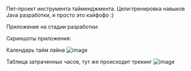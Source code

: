 
Пет-проект инструмента тайменджмента.
Цели:тренировка навыков Java разработки, и просто это кайфофо :)


Приложение на стадии разработки:

Скриншоты приложения:

Календарь тайм лайна
![image](https://github.com/user-attachments/assets/ee3d3c3b-ae83-497e-862c-9ac42d19d33d)

Таблица затраченных часов, тут же происходит трекинг
![image](https://github.com/user-attachments/assets/40701a20-b095-454f-ab01-659365166ced)

